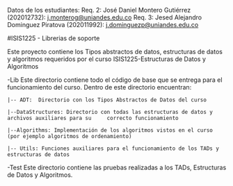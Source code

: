 Datos de los estudiantes:
Req. 2: José Daniel Montero Gutiérrez (202012732): j.monterog@uniandes.edu.co 
Req. 3: Jesed Alejandro Dominguez Piratova (202011992): j.dominguezp@uniandes.edu.co

#ISIS1225 - Librerias de soporte

Este proyecto contiene los Tipos abstractos de datos, estructuras de datos y algoritmos requeridos por el curso ISIS1225-Estructuras de Datos y Algoritmos

-Lib
Este directorio contiene todo el código de base que se entrega para el funcionamiento del curso.  Dentro de este directorio encuentran:
    
    |-- ADT:  Directorio con los Tipos Abstractos de Datos del curso

    |--DataStructures: Directorio con todas las estructuras de datos y archivos auxiliares para su     correcto funcionamiento

    |--Algorithms: Implementación de los algoritmos vistos en el curso (por ejemplo algoritmos de ordenamiento)

    |-- Utils: Funciones auxiliares para el funcionamiento de los TADs y estructuras de datos

-Test
Este directorio contiene las pruebas realizadas a los TADs, Estructuras de Datos y Algoritmos.

